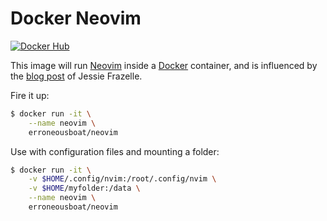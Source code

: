 # Docker Neovim

[![Docker Hub](https://img.shields.io/badge/docker-erroneousboat%2Fneovim-blue.svg)](https://registry.hub.docker.com/u/erroneousboat/neovim/)

This image will run [Neovim](http://neovim.org/) inside a 
[Docker](https://www.docker.com/) container, and is influenced by the
[blog post](https://blog.jessfraz.com/posts/docker-containers-on-the-desktop.html)
of Jessie Frazelle.

Fire it up:
```bash
$ docker run -it \
    --name neovim \
    erroneousboat/neovim
```

Use with configuration files and mounting a folder:
```bash
$ docker run -it \
    -v $HOME/.config/nvim:/root/.config/nvim \
    -v $HOME/myfolder:/data \
    --name neovim \
    erroneousboat/neovim
```
